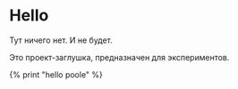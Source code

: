 # Hello
Тут ничего нет. И не будет.

Это проект-заглушка, предназначен для экспериментов.

{%
print "hello poole"
%}
